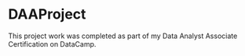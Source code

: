 # DAAProject
This project work was completed as part of my Data Analyst Associate Certification on DataCamp.
